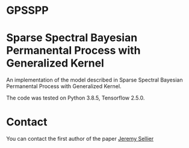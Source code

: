 # GPSSPP

# Sparse Spectral Bayesian Permanental Process with Generalized Kernel
An implementation of the model described in Sparse Spectral Bayesian Permanental Process with Generalized Kernel.

The code was tested on Python 3.8.5, Tensorflow 2.5.0.

# Contact
You can contact the first author of the paper [Jeremy Sellier](jeremy.sellier.18@ucl.ac.uk)


